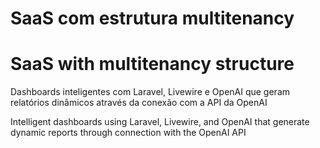# SaaS com estrutura multitenancy

# SaaS with multitenancy structure

Dashboards inteligentes com Laravel, Livewire e OpenAI que geram relatórios dinâmicos através da conexão com a API da OpenAI

Intelligent dashboards using Laravel, Livewire, and OpenAI that generate dynamic reports through connection with the OpenAI API
